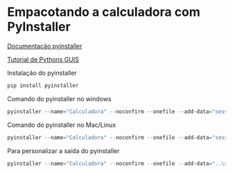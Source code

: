 # Empacotando a calculadora com PyInstaller


[Documentação pyinstaller](https://pyinstaller.org/en/stable/)

[Tutorial de Pythons GUIS](https://www.pythonguis.com/tutorials/packaging-pyside6-applications-windows-pyinstaller-installforge/)

Instalação do pyinstaller

```python
pip install pyinstaller
```

Comando do pyinstaller no windows

```powershell
pyinstaller --name="Calculadora" --noconfirm --onefile --add-data="sessao_07\aula_calculadora\files\;files\" --icon="sessao_07\aula_calculadora\files\icon.png" --noconsole --clean --log-level=WARN  .\sessao_07\aula_calculadora\main.py
```

Comando do pyinstaller no Mac/Linux

```powershell
pyinstaller --name="Calculadora" --noconfirm --onefile --add-data="sessao_07/aula_calculadora/files:files/" --icon="sessao_07/aula_calculadora/files/icon.png" --noconsole --clean --log-level=WARN  sessao_07/aula_calculadora/main.py
```

Para personalizar a saída do pyinstaller

```powershell
pyinstaller --name="Calculadora" --noconfirm --onefile --add-data="..\sessao_07\aula_calculadora\files\;files\" --icon="..\sessao_07\aula_calculadora\files\icon.png" --noconsole --clean --log-level=WARN --distpath="output\dist" --workpath="output\build" --specpath="output\" .\sessao_07\aula_calculadora\main.py 
```

